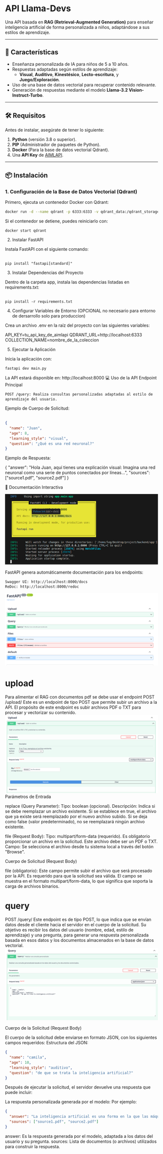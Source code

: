 # API Llama-Devs
Una API basada en **RAG (Retrieval-Augmented Generation)** para enseñar inteligencia artificial de forma personalizada a niños, adaptándose a sus estilos de aprendizaje.

---

## 🚀 Características
- Enseñanza personalizada de IA para niños de 5 a 10 años.
- Respuestas adaptadas según estilos de aprendizaje:
  - **Visual**, **Auditivo**, **Kinestésico**, **Lecto-escritura**, y **Juego/Exploración**.
- Uso de una base de datos vectorial para recuperar contenido relevante.
- Generación de respuestas mediante el modelo **Llama-3.2 Vision-Instruct-Turbo**.

---

## 🛠 Requisitos
Antes de instalar, asegúrate de tener lo siguiente:
1. **Python** (versión 3.8 o superior).
2. **PIP** (Administrador de paquetes de Python).
3. **Docker** (Para la base de datos vectorial Qdrant).
4. Una **API Key** de [AIMLAPI](https://aimlapi.com/).

---

## 📦 Instalación

### 1. Configuración de la Base de Datos Vectorial (Qdrant)
Primero, ejecuta un contenedor Docker con Qdrant:

```bash
docker run -d --name qdrant -p 6333:6333 -v qdrant_data:/qdrant_storage qdrant/qdrant
```

Si el contenedor se detiene, puedes reiniciarlo con:
```
docker start qdrant
```

2. Instalar FastAPI

Instala FastAPI con el siguiente comando:
```

pip install "fastapi[standard]"

```
3. Instalar Dependencias del Proyecto

Dentro de la carpeta app, instala las dependencias listadas en requirements.txt:
```

pip install -r requirements.txt
```



4. Configurar Variables de Entorno (OPCIONAL no necesario para entorno de dersarrollo solo para produccion)

Crea un archivo .env en la raíz del proyecto con las siguientes variables:

API_KEY=tu_api_key_de_aimlapi
QDRANT_URL=http://localhost:6333
COLLECTION_NAME=nombre_de_la_coleccion

5. Ejecutar la Aplicación

Inicia la aplicación con:

```
fastapi dev main.py
```

La API estará disponible en: http://localhost:8000 
💻 Uso de la API
Endpoint Principal

    POST /query: Realiza consultas personalizadas adaptadas al estilo de aprendizaje del usuario.

Ejemplo de Cuerpo de Solicitud:

```json

{
  "name": "Juan",
  "age": 8,
  "learning_style": "visual",
  "question": "¿Qué es una red neuronal?"
}

```
Ejemplo de Respuesta:

{
  "answer": "Hola Juan, aquí tienes una explicación visual: Imagina una red neuronal como una serie de puntos conectados por líneas...",
  "sources": ["source1.pdf", "source2.pdf"]
}



📖 Documentación Interactiva

 ![fastapi](assets/fastapi.png)

FastAPI genera automáticamente documentación para los endpoints:

    Swagger UI: http://localhost:8000/docs
    ReDoc: http://localhost:8000/redoc

   
![fastapi documentacion](assets/fastapi1.png)


# upload
Para alimentar el RAG con documentos pdf se debe usar el endpoint POST /upload/
Este es un endpoint de tipo POST que permite subir un archivo a la API. El propósito de este endpoint es subir archivos PDF o TXT para procesar y vectorizar su contenido.
![fastapi documentacion](assets/fastapi2.png)
Parámetros de Entrada

  replace (Query Parameter):
        Tipo: boolean (opcional).
        Descripción: Indica si se debe reemplazar un archivo existente.
            Si se establece en true, el archivo que ya existe será reemplazado por el nuevo archivo subido.
            Si se deja como false (valor predeterminado), no se reemplazará ningún archivo existente.

  file (Request Body):
        Tipo: multipart/form-data (requerido).
        Es obligatorio proporcionar un archivo en la solicitud.
        Este archivo debe ser un PDF o TXT.
        Campo: Se selecciona el archivo desde tu sistema local a través del botón "Browse".

Cuerpo de Solicitud (Request Body)

  file (obligatorio):
  Este campo permite subir el archivo que será procesado por la API. Es requerido para que la solicitud sea válida. El campo se muestra en el formato multipart/form-data, lo que significa que soporta la carga de archivos binarios.



# query
POST /query/ Este endpoint es de tipo POST, lo que indica que se envían datos desde el cliente hacia el servidor en el cuerpo de la solicitud. Su objetivo es recibir los datos del usuario (nombre, edad, estilo de aprendizaje) y una pregunta, para generar una respuesta personalizada basada en esos datos y los documentos almacenados en la base de datos vectorial.
![fastapi documentacion](assets/fastapi3.png)

Cuerpo de la Solicitud (Request Body)

El cuerpo de la solicitud debe enviarse en formato JSON, con los siguientes campos requeridos:
Estructura del JSON:

```json
{
  "name": "camila",
  "age": 10,
  "learning_style": "auditivo",
  "question": "de que se trata la inteligencia artificial?"
}
```

Después de ejecutar la solicitud, el servidor devuelve una respuesta que puede incluir:

  La respuesta personalizada generada por el modelo:
  Por ejemplo:

```json
{
  "answer": "La inteligencia artificial es una forma en la que las máquinas pueden aprender y realizar tareas que usualmente hacen los humanos, como entender palabras o imágenes.",
  "sources": ["source1.pdf", "source2.pdf"]
}

```
answer: Es la respuesta generada por el modelo, adaptada a los datos del usuario y su pregunta.
sources: Lista de documentos (o archivos) utilizados para construir la respuesta.












